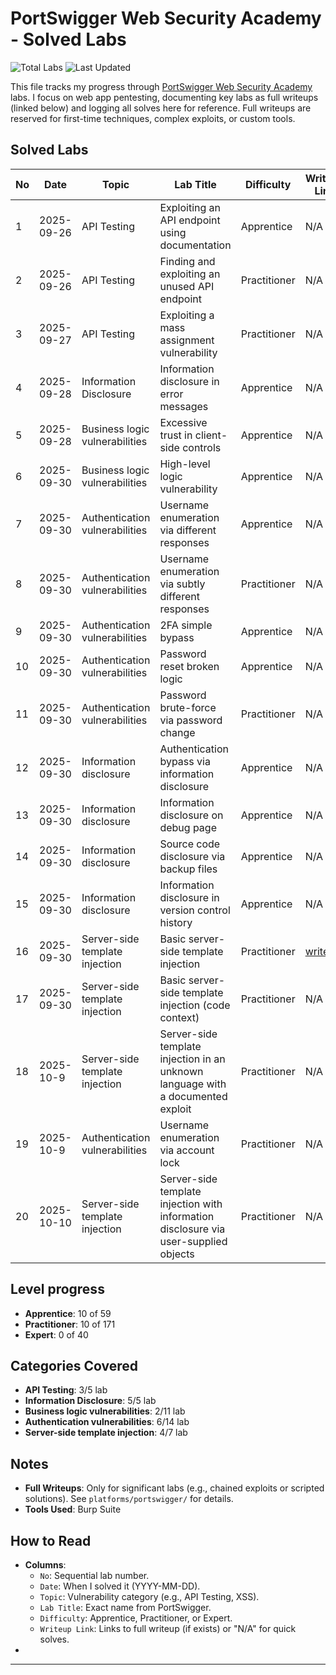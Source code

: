 # PortSwigger Web Security Academy - Solved Labs

![Total Labs](https://img.shields.io/badge/Total%20Labs%20Solved-20-blue) ![Last Updated](https://img.shields.io/badge/Last%20Updated-2025--10--10-yellow)

This file tracks my progress through [PortSwigger Web Security Academy](https://portswigger.net/web-security) labs. I focus on web app pentesting, documenting key labs as full writeups (linked below) and logging all solves here for reference. Full writeups are reserved for first-time techniques, complex exploits, or custom tools.

## Solved Labs

| No | Date       | Topic          | Lab Title                                   | Difficulty  | Writeup Link |
|----|------------|----------------|---------------------------------------------|-------------|--------------|
| 1  | 2025-09-26 | API Testing    | Exploiting an API endpoint using documentation | Apprentice | N/A |
| 2  | 2025-09-26 | API Testing    | Finding and exploiting an unused API endpoint | Practitioner | N/A |
| 3  | 2025-09-27 | API Testing    | Exploiting a mass assignment vulnerability | Practitioner | N/A |
| 4  | 2025-09-28 | Information Disclosure    | Information disclosure in error messages | Apprentice | N/A |
| 5  | 2025-09-28 | Business logic vulnerabilities | Excessive trust in client-side controls | Apprentice | N/A |
| 6  | 2025-09-30 | Business logic vulnerabilities | High-level logic vulnerability | Apprentice | N/A |
| 7  | 2025-09-30 | Authentication vulnerabilities | Username enumeration via different responses | Apprentice | N/A |
| 8  | 2025-09-30 | Authentication vulnerabilities | Username enumeration via subtly different responses | Practitioner | N/A |
| 9  | 2025-09-30 | Authentication vulnerabilities | 2FA simple bypass | Apprentice | N/A |
| 10  | 2025-09-30 | Authentication vulnerabilities | Password reset broken logic | Apprentice | N/A |
| 11  | 2025-09-30 | Authentication vulnerabilities | Password brute-force via password change | Practitioner | N/A |
| 12  | 2025-09-30 | Information disclosure | Authentication bypass via information disclosure | Apprentice | N/A |
| 13  | 2025-09-30 | Information disclosure | Information disclosure on debug page | Apprentice | N/A |
| 14  | 2025-09-30 | Information disclosure | Source code disclosure via backup files | Apprentice | N/A |
| 15  | 2025-09-30 | Information disclosure | Information disclosure in version control history | Apprentice | N/A |
| 16  | 2025-09-30 | Server-side template injection | Basic server-side template injection | Practitioner | [writeup](https://github.com/ammarsabit/portswigger-labs-writeup/blob/main/ssti/basic-server-side-template-injection.md) |
| 17  | 2025-09-30 | Server-side template injection | Basic server-side template injection (code context) | Practitioner | N/A |
| 18  | 2025-10-9 | Server-side template injection | Server-side template injection in an unknown language with a documented exploit | Practitioner | N/A |
| 19  | 2025-10-9 | Authentication vulnerabilities | Username enumeration via account lock | Practitioner | N/A |
| 20  | 2025-10-10 | Server-side template injection | Server-side template injection with information disclosure via user-supplied objects | Practitioner | N/A |

## Level progress
- **Apprentice**: 10 of 59
- **Practitioner**: 10 of 171
- **Expert**: 0 of 40

## Categories Covered
- **API Testing**: 3/5 lab
- **Information Disclosure**: 5/5 lab
- **Business logic vulnerabilities**: 2/11 lab
- **Authentication vulnerabilities**: 6/14 lab
- **Server-side template injection**: 4/7 lab

## Notes
- **Full Writeups**: Only for significant labs (e.g., chained exploits or scripted solutions). See `platforms/portswigger/` for details.
- **Tools Used**: Burp Suite

## How to Read
- **Columns**: 
  - `No`: Sequential lab number.
  - `Date`: When I solved it (YYYY-MM-DD).
  - `Topic`: Vulnerability category (e.g., API Testing, XSS).
  - `Lab Title`: Exact name from PortSwigger.
  - `Difficulty`: Apprentice, Practitioner, or Expert.
  - `Writeup Link`: Links to full writeup (if exists) or "N/A" for quick solves.
- 
---
